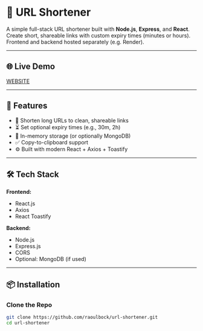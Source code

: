 # 🔗 URL Shortener

A simple full-stack URL shortener built with **Node.js**, **Express**, and **React**.  
Create short, shareable links with custom expiry times (minutes or hours).  
Frontend and backend hosted separately (e.g. Render).

---

## 🌐 Live Demo

[WEBSITE]([https://sweet-url.vercel.app/)  

---

## 🚀 Features

- 🔗 Shorten long URLs to clean, shareable links
- ⏳ Set optional expiry times (e.g., 30m, 2h)
- 🧠 In-memory storage (or optionally MongoDB)
- ✅ Copy-to-clipboard support
- ⚙️ Built with modern React + Axios + Toastify

---

## 🛠 Tech Stack

**Frontend:**  
- React.js  
- Axios  
- React Toastify  

**Backend:**  
- Node.js  
- Express.js  
- CORS  
- Optional: MongoDB (if used)

---

## 📦 Installation

### Clone the Repo

```bash
git clone https://github.com/raoulbock/url-shortener.git
cd url-shortener
